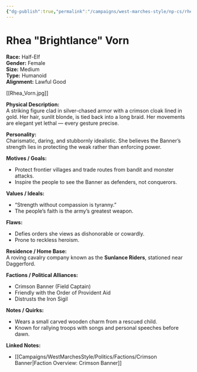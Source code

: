 ```yaml
---
{"dg-publish":true,"permalink":"/campaigns/west-marches-style/np-cs/rhea-vorn/"}
---
```



# Rhea "Brightlance" Vorn

**Race:** Half-Elf  
**Gender:** Female  
**Size:** Medium  
**Type:** Humanoid  
**Alignment:** Lawful Good  

[[Rhea_Vorn.jpg]]

**Physical Description:**  
A striking figure clad in silver-chased armor with a crimson cloak lined in gold. Her hair, sunlit blonde, is tied back into a long braid. Her movements are elegant yet lethal — every gesture precise.  

**Personality:**  
Charismatic, daring, and stubbornly idealistic. She believes the Banner’s strength lies in protecting the weak rather than enforcing power.  

**Motives / Goals:**  
- Protect frontier villages and trade routes from bandit and monster attacks.  
- Inspire the people to see the Banner as defenders, not conquerors.  

**Values / Ideals:**  
- “Strength without compassion is tyranny.”  
- The people’s faith is the army’s greatest weapon.  

**Flaws:**  
- Defies orders she views as dishonorable or cowardly.  
- Prone to reckless heroism.  

**Residence / Home Base:**  
A roving cavalry company known as the **Sunlance Riders**, stationed near Daggerford.  

**Factions / Political Alliances:**  
- Crimson Banner (Field Captain)  
- Friendly with the Order of Provident Aid  
- Distrusts the Iron Sigil  

**Notes / Quirks:**  
- Wears a small carved wooden charm from a rescued child.  
- Known for rallying troops with songs and personal speeches before dawn.  

**Linked Notes:**  
- [[Campaigns/WestMarchesStyle/Politics/Factions/Crimson Banner\|Faction Overview: Crimson Banner]]

